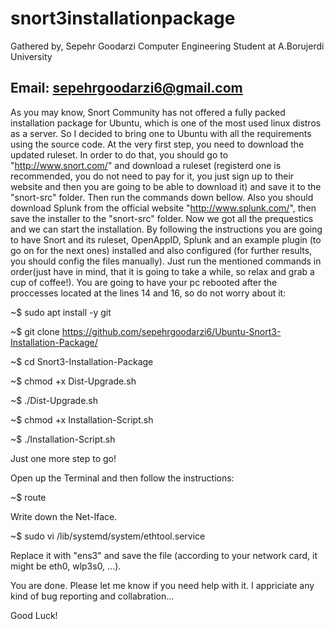 # snort3installationpackage

Gathered by, Sepehr Goodarzi
Computer Engineering Student at A.Borujerdi University

Email: sepehrgoodarzi6@gmail.com
---------------------------------------------------------------------------------------
As you may know, Snort Community has not offered a fully packed installation package for Ubuntu, which is one of the most used linux distros as a server. So I decided to bring one to Ubuntu with all the requirements using the source code.
At the very first step, you need to download the updated ruleset. In order to do that, you should go to "http://www.snort.com/" and download a ruleset (registerd one is recommended, you do not need to pay for it, you just sign up to their website and then you are going to be able to download it) and save it to the "snort-src" folder. Then run the commands down bellow. Also you should download Splunk from the official website "http://www.splunk.com/", then save the installer to the "snort-src" folder.
Now we got all the prequestics and we can start the installation. By following the instructions you are going to have Snort and its ruleset, OpenAppID, Splunk and an example plugin (to go on for the next ones) installed and also configured (for further results, you should config the files manually). Just run the mentioned commands in order(just have in mind, that it is going to take a while, so relax and grab a cup of coffee!). You are going to have your pc rebooted after the proccesses located at the lines 14 and 16, so do not worry about it:

~$ sudo apt install -y git

~$ git clone https://github.com/sepehrgoodarzi6/Ubuntu-Snort3-Installation-Package/

~$ cd Snort3-Installation-Package

~$ chmod +x Dist-Upgrade.sh

~$ ./Dist-Upgrade.sh

~$ chmod +x Installation-Script.sh

~$ ./Installation-Script.sh

Just one more step to go!

Open up the Terminal and then follow the instructions:

~$ route

Write down the Net-Iface.

~$ sudo vi /lib/systemd/system/ethtool.service

Replace it with "ens3" and save the file (according to your network card, it might be eth0, wlp3s0, ...).

You are done. Please let me know if you need help with it. I appriciate any kind of bug reporting and collabration...

Good Luck!
